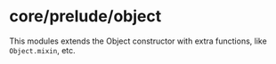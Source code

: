 # core/prelude/object

This modules extends the Object constructor with extra functions, like `Object.mixin`, etc.
